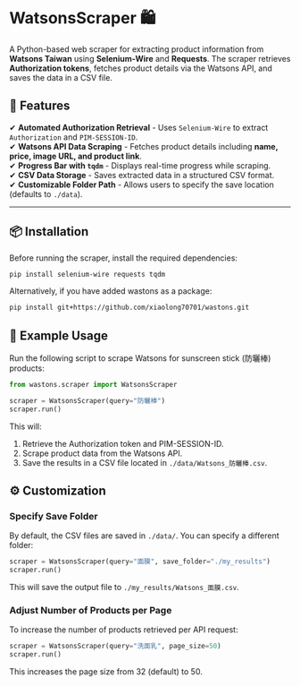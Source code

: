 # WatsonsScraper 🛍️

A Python-based web scraper for extracting product information from **Watsons Taiwan** using **Selenium-Wire** and **Requests**. The scraper retrieves **Authorization tokens**, fetches product details via the Watsons API, and saves the data in a CSV file.

## 📌 Features
✔ **Automated Authorization Retrieval** - Uses `Selenium-Wire` to extract `Authorization` and `PIM-SESSION-ID`.  
✔ **Watsons API Data Scraping** - Fetches product details including **name, price, image URL, and product link**.  
✔ **Progress Bar with `tqdm`** - Displays real-time progress while scraping.  
✔ **CSV Data Storage** - Saves extracted data in a structured CSV format.  
✔ **Customizable Folder Path** - Allows users to specify the save location (defaults to `./data`).  

---

## 📦 **Installation**
Before running the scraper, install the required dependencies:

```bash
pip install selenium-wire requests tqdm
```

Alternatively, if you have added wastons as a package:

```bash
pip install git+https://github.com/xiaolong70701/wastons.git
```

## 🚀 **Example Usage**

Run the following script to scrape Watsons for sunscreen stick (防曬棒) products:

```python
from wastons.scraper import WatsonsScraper

scraper = WatsonsScraper(query="防曬棒")
scraper.run()
```

This will:

1. Retrieve the Authorization token and PIM-SESSION-ID.
2. Scrape product data from the Watsons API.
3. Save the results in a CSV file located in `./data/Watsons_防曬棒.csv`.

## ⚙ **Customization**

### Specify Save Folder

By default, the CSV files are saved in `./data/`. You can specify a different folder:

```python
scraper = WatsonsScraper(query="面膜", save_folder="./my_results")
scraper.run()
```

This will save the output file to `./my_results/Watsons_面膜.csv`.

### Adjust Number of Products per Page

To increase the number of products retrieved per API request:

```python
scraper = WatsonsScraper(query="洗面乳", page_size=50)
scraper.run()
```

This increases the page size from 32 (default) to 50.